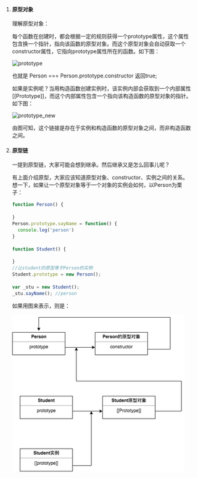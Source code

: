 1. #### 原型对象

   理解原型对象：

   每个函数在创建时，都会根据一定的规则获得一个prototype属性，这个属性包含换一个指针，指向该函数的原型对象。而这个原型对象会自动获取一个constructor属性，它指向prototype属性所在的函数。如下图：

   ![prototype](/Users/liyang11/project/articles/images/prototype.png)

   也就是 Person === Person.prototype.constructor 返回true;

   如果是实例呢？当用构造函数创建实例时，该实例内部会获取到一个内部属性[[Prototype]]，而这个内部属性包含一个指向该构造函数的原型对象的指针。如下图：

   ![prototype_new](/Users/liyang11/project/articles/images/prototype_new.png)

   由图可知，这个链接是存在于实例和构造函数的原型对象之间，而非构造函数之间。

2. #### 原型链

   一提到原型链，大家可能会想到继承。然后继承又是怎么回事儿呢？

   有上面介绍原型，大家应该知道原型对象、constructor、实例之间的关系。想一下，如果让一个原型对象等于一个对象的实例会如何，以Person为栗子：

   ```javascript
   function Person() {
     
   }
   Person.prototype.sayName = function() {
     console.log('person')
   }
   
   function Student() {
     
   }
   //让student的原型等于Person的实例
   Student.prototype = new Person();
   
   var _stu = new Student();
   _stu.sayName(); //person
   ```

   如果用图来表示，则是：

   ![prototype_inherit](../images/prototype_inherit.png)


### 



